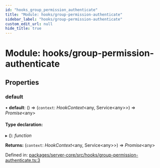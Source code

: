 ```yaml
---
id: "hooks_group_permission_authenticate"
title: "Module: hooks/group-permission-authenticate"
sidebar_label: "hooks/group-permission-authenticate"
custom_edit_url: null
hide_title: true
---
```


# Module: hooks/group-permission-authenticate

## Properties

### default

• **default**: () => (`context`: *HookContext*<any, Service<any\>\>) => *Promise*<any\>

#### Type declaration:

▸ (): *function*

**Returns:** (`context`: *HookContext*<any, Service<any\>\>) => *Promise*<any\>

Defined in: [packages/server-core/src/hooks/group-permission-authenticate.ts:3](https://github.com/xr3ngine/xr3ngine/blob/716a06460/packages/server-core/src/hooks/group-permission-authenticate.ts#L3)
